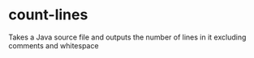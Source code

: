 # count-lines
Takes a Java source file and outputs the number of lines in it excluding comments and whitespace
